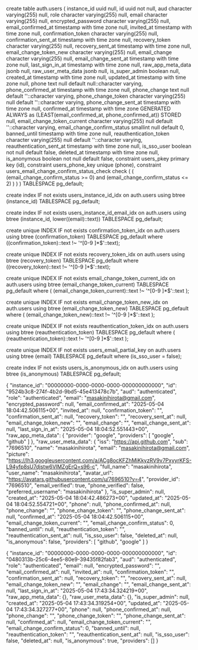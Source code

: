 create table auth.users (
  instance_id uuid null,
  id uuid not null,
  aud character varying(255) null,
  role character varying(255) null,
  email character varying(255) null,
  encrypted_password character varying(255) null,
  email_confirmed_at timestamp with time zone null,
  invited_at timestamp with time zone null,
  confirmation_token character varying(255) null,
  confirmation_sent_at timestamp with time zone null,
  recovery_token character varying(255) null,
  recovery_sent_at timestamp with time zone null,
  email_change_token_new character varying(255) null,
  email_change character varying(255) null,
  email_change_sent_at timestamp with time zone null,
  last_sign_in_at timestamp with time zone null,
  raw_app_meta_data jsonb null,
  raw_user_meta_data jsonb null,
  is_super_admin boolean null,
  created_at timestamp with time zone null,
  updated_at timestamp with time zone null,
  phone text null default null::character varying,
  phone_confirmed_at timestamp with time zone null,
  phone_change text null default ''::character varying,
  phone_change_token character varying(255) null default ''::character varying,
  phone_change_sent_at timestamp with time zone null,
  confirmed_at timestamp with time zone GENERATED ALWAYS as (LEAST(email_confirmed_at, phone_confirmed_at)) STORED null,
  email_change_token_current character varying(255) null default ''::character varying,
  email_change_confirm_status smallint null default 0,
  banned_until timestamp with time zone null,
  reauthentication_token character varying(255) null default ''::character varying,
  reauthentication_sent_at timestamp with time zone null,
  is_sso_user boolean not null default false,
  deleted_at timestamp with time zone null,
  is_anonymous boolean not null default false,
  constraint users_pkey primary key (id),
  constraint users_phone_key unique (phone),
  constraint users_email_change_confirm_status_check check (
    (
      (email_change_confirm_status >= 0)
      and (email_change_confirm_status <= 2)
    )
  )
) TABLESPACE pg_default;

create index IF not exists users_instance_id_idx on auth.users using btree (instance_id) TABLESPACE pg_default;

create index IF not exists users_instance_id_email_idx on auth.users using btree (instance_id, lower((email)::text)) TABLESPACE pg_default;

create unique INDEX IF not exists confirmation_token_idx on auth.users using btree (confirmation_token) TABLESPACE pg_default
where
  ((confirmation_token)::text !~ '^[0-9 ]*$'::text);

create unique INDEX IF not exists recovery_token_idx on auth.users using btree (recovery_token) TABLESPACE pg_default
where
  ((recovery_token)::text !~ '^[0-9 ]*$'::text);

create unique INDEX IF not exists email_change_token_current_idx on auth.users using btree (email_change_token_current) TABLESPACE pg_default
where
  (
    (email_change_token_current)::text !~ '^[0-9 ]*$'::text
  );

create unique INDEX IF not exists email_change_token_new_idx on auth.users using btree (email_change_token_new) TABLESPACE pg_default
where
  (
    (email_change_token_new)::text !~ '^[0-9 ]*$'::text
  );

create unique INDEX IF not exists reauthentication_token_idx on auth.users using btree (reauthentication_token) TABLESPACE pg_default
where
  (
    (reauthentication_token)::text !~ '^[0-9 ]*$'::text
  );

create unique INDEX IF not exists users_email_partial_key on auth.users using btree (email) TABLESPACE pg_default
where
  (is_sso_user = false);

create index IF not exists users_is_anonymous_idx on auth.users using btree (is_anonymous) TABLESPACE pg_default;


















{
  "instance_id": "00000000-0000-0000-0000-000000000000",
  "id": "9524b3c8-274f-4b2d-9bd5-45e413478c7b",
  "aud": "authenticated",
  "role": "authenticated",
  "email": "masakinihirota@gmail.com",
  "encrypted_password": null,
  "email_confirmed_at": "2025-05-04 18:04:42.506115+00",
  "invited_at": null,
  "confirmation_token": "",
  "confirmation_sent_at": null,
  "recovery_token": "",
  "recovery_sent_at": null,
  "email_change_token_new": "",
  "email_change": "",
  "email_change_sent_at": null,
  "last_sign_in_at": "2025-05-04 18:04:52.551443+00",
  "raw_app_meta_data": {
    "provider": "google",
    "providers": [
      "google",
      "github"
    ]
  },
  "raw_user_meta_data": {
    "iss": "https://api.github.com",
    "sub": "7696510",
    "name": "masakinihirota",
    "email": "masakinihirota@gmail.com",
    "picture": "https://lh3.googleusercontent.com/a/ACg8ocKFZhMiKkyzRV9v7PxyyrKFS-L94yfp8sU7djstw6VlMZgErQ=s96-c",
    "full_name": "masakinihirota",
    "user_name": "masakinihirota",
    "avatar_url": "https://avatars.githubusercontent.com/u/7696510?v=4",
    "provider_id": "7696510",
    "email_verified": true,
    "phone_verified": false,
    "preferred_username": "masakinihirota"
  },
  "is_super_admin": null,
  "created_at": "2025-05-04 18:04:42.486273+00",
  "updated_at": "2025-05-04 18:04:52.554721+00",
  "phone": null,
  "phone_confirmed_at": null,
  "phone_change": "",
  "phone_change_token": "",
  "phone_change_sent_at": null,
  "confirmed_at": "2025-05-04 18:04:42.506115+00",
  "email_change_token_current": "",
  "email_change_confirm_status": 0,
  "banned_until": null,
  "reauthentication_token": "",
  "reauthentication_sent_at": null,
  "is_sso_user": false,
  "deleted_at": null,
  "is_anonymous": false,
  "providers": [
    "github",
    "google"
  ]
}



{
  "instance_id": "00000000-0000-0000-0000-000000000000",
  "id": "0480313b-25c6-4ee5-80e9-39435f82fab3",
  "aud": "authenticated",
  "role": "authenticated",
  "email": null,
  "encrypted_password": "",
  "email_confirmed_at": null,
  "invited_at": null,
  "confirmation_token": "",
  "confirmation_sent_at": null,
  "recovery_token": "",
  "recovery_sent_at": null,
  "email_change_token_new": "",
  "email_change": "",
  "email_change_sent_at": null,
  "last_sign_in_at": "2025-05-04 17:43:34.324219+00",
  "raw_app_meta_data": {},
  "raw_user_meta_data": {},
  "is_super_admin": null,
  "created_at": "2025-05-04 17:43:34.319254+00",
  "updated_at": "2025-05-04 17:43:34.327277+00",
  "phone": null,
  "phone_confirmed_at": null,
  "phone_change": "",
  "phone_change_token": "",
  "phone_change_sent_at": null,
  "confirmed_at": null,
  "email_change_token_current": "",
  "email_change_confirm_status": 0,
  "banned_until": null,
  "reauthentication_token": "",
  "reauthentication_sent_at": null,
  "is_sso_user": false,
  "deleted_at": null,
  "is_anonymous": true,
  "providers": []
}



